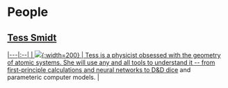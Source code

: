 # People

## <a href="https://blondegeek.github.io/">Tess Smidt<aa>
|---|:--|
| ![](https://atomicarchitects.github.io/assets/img/tess_with_duck_small.jpg){:width=200} | Tess is a physicist obsessed with the geometry of atomic systems. She will use any and all tools to understand it -- from first-principle calculations and neural networks to <a href="https://en.wikipedia.org/wiki/Dice#Applications">D&D dice</a> and parameteric computer models. |
